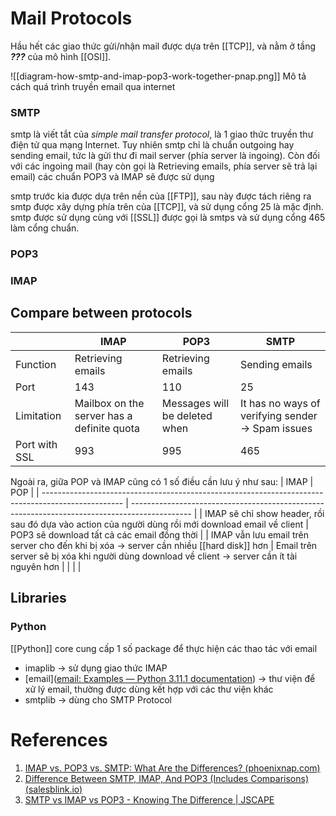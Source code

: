 ---
---

# Mail Protocols

Hầu hết các giao thức gửi/nhận mail được dựa trên [[TCP]], và nằm ở tầng ___???___ của mô hình [[OSI]].

![[diagram-how-smtp-and-imap-pop3-work-together-pnap.png]]
Mô tả cách quá trình truyền email qua internet

### SMTP

smtp là viết tắt của _simple mail transfer protocol_, là 1 giao thức truyền thư điện tử qua mạng Internet. Tuy nhiên smtp chỉ là chuẩn outgoing hay sending email, tức là gửi thư đi mail server (phía server là ingoing). Còn đối với các ingoing mail (hay còn gọi là Retrieving emails, phía server sẽ trả lại email) các chuẩn POP3 và IMAP sẽ được sử dụng

smtp trước kia được dựa trên nền của [[FTP]], sau này được tách riêng ra
smtp được xây dựng phía trên của [[TCP]], và sử dụng cổng 25 là mặc định. smtp được sử dụng cùng với [[SSL]] được gọi là smtps và sử dụng cổng 465 làm cổng chuẩn.

### POP3



### IMAP

## Compare between protocols

|               | IMAP                                       | POP3                          | SMTP                                              |
| ------------- | ------------------------------------------ | ----------------------------- | ------------------------------------------------- |
| Function      | Retrieving emails                          | Retrieving emails             | Sending emails                                    |
| Port          | 143                                        | 110                           | 25                                                |
| Limitation    | Mailbox on the server has a definite quota | Messages will be deleted when | It has no ways of verifying sender -> Spam issues |
| Port with SSL | 993                                        | 995                           | 465                                               | 

Ngoài ra, giữa POP và IMAP cũng có 1 số điều cần lưu ý như sau:
| IMAP                                                                                               | POP                                                                                           |
| -------------------------------------------------------------------------------------------------- | --------------------------------------------------------------------------------------------- |
| IMAP sẽ chỉ show header, rồi sau đó dựa vào action của người dùng rồi mới download email về client | POP3 sẽ download tất cả các email đồng thời                                                   |
| IMAP vẫn lưu email trên server cho đến khi bị xóa -> server cần nhiều [[hard disk]] hơn            | Email trên server sẽ bị xóa khi người dùng download về client -> server cần ít tài nguyên hơn |
|                                                                                                    |                                                                                               |

## Libraries
### Python
[[Python]] core cung cấp 1 số package để thực hiện các thao tác với email
- imaplib -> sử dụng giao thức IMAP
- [email]([email: Examples — Python 3.11.1 documentation](https://docs.python.org/3/library/email.examples.html))  -> thư viện để xử lý email, thường được dùng kết hợp với các thư viện khác
- smtplib -> dùng cho SMTP Protocol

# References

1. [IMAP vs. POP3 vs. SMTP: What Are the Differences? (phoenixnap.com)](https://phoenixnap.com/kb/imap-vs-pop3-vs-smtp)
2. [Difference Between SMTP, IMAP, And POP3 (Includes Comparisons) (salesblink.io)](https://salesblink.io/blog/difference-between-smtp-imap-pop3)
3. [SMTP vs IMAP vs POP3 - Knowing The Difference | JSCAPE](https://www.jscape.com/blog/smtp-vs-imap-vs-pop3-difference)